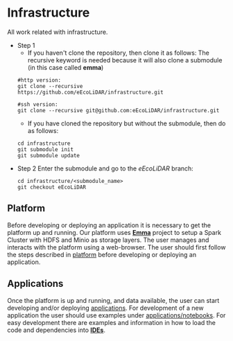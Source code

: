 # Infrastructure
All work related with infrastructure.

* Step 1
  * If you haven't clone the repository, then clone it as follows:
    The recursive keyword is needed because it will also clone a submodule (in this case called **emma**)
  ```
  #http version:
  git clone --recursive https://github.com/eEcoLiDAR/infrastructure.git

  #ssh version:
  git clone --recursive git@github.com:eEcoLiDAR/infrastructure.git
  ```
  * If you have cloned the repository but without the submodule, then do as follows:
  ```
  cd infrastructure
  git submodule init
  git submodule update
  ```
* Step 2
  Enter the submodule and go to the *eEcoLiDAR* branch:
  ```
  cd infrastructure/<submodule_name>
  git checkout eEcoLiDAR
  ```

## Platform
Before developing or deploying an application it is necessary to get the platform up and running. Our platform uses [**Emma**](https://github.com/nlesc-sherlock/emma) project to setup a Spark Cluster with HDFS and Minio as storage layers. The user manages and interacts with the platform using a web-browser. The user should first follow the steps described in [platform](./platform) before developing or deploying an application.


## Applications
Once the platform is up and running, and data available, the user can start developing and/or deploying [applications](applications). For development of a new application the user should use examples under [applications/notebooks](./applications/notebooks). For easy development there are examples and information in how to load the code and dependencies into [**IDEs**](./applications/ides).
